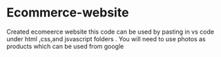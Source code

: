 # Ecommerce-website
Created ecomeerce website this code can be used by pasting in vs code under html ,css,and jsvascript folders .
You will need to use photos as products which can be used from google
